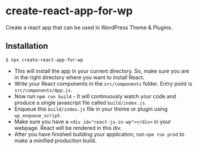 # create-react-app-for-wp

  Create a react app that can be used in WordPress Theme & Plugins.

## Installation

    $ npx create-react-app-for-wp

* This will install the app in your current directory. So, make sure you are in the right directory where you want to install React.
* Write your React components in the `src/components` folder. Entry point is `src/components/App.js`.
* Now run `npm run build` - It will continuously watch your code and produce a single javascript file called `build/index.js`.
* Enqueue this `build/index.js` file in your theme or plugin using `wp_enqueue_script`.
* Make sure you have a `<div id="react-js-in-wp"></div>` in your webpage. React will be rendered in this div.
* After you have finished building your application, run `npm run prod` to make a minified production build.
